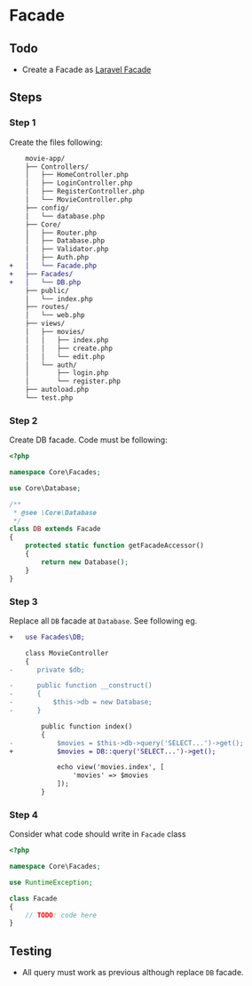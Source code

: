# Facade

## Todo

- Create a Facade as [Laravel Facade](https://laravel.com/docs/10.x/facade)

## Steps

### Step 1

Create the files following:

```diff
    movie-app/
    ├── Controllers/
    │   ├── HomeController.php
    │   ├── LoginController.php
    │   ├── RegisterController.php
    │   └── MovieController.php
    ├── config/
    │   └── database.php
    ├── Core/
    │   ├── Router.php
    │   ├── Database.php
    │   ├── Validator.php
    │   ├── Auth.php
+   │   └── Facade.php
+   ├── Facades/
+   │   └── DB.php
    ├── public/
    │   └── index.php
    ├── routes/
    │   └── web.php
    ├── views/
    │   ├── movies/
    │   │   ├── index.php
    │   │   ├── create.php
    │   │   └── edit.php
    │   └── auth/
    │       ├── login.php
    │       └── register.php
    ├── autoload.php
    └── test.php
```

### Step 2

Create DB facade. Code must be following:

```php
<?php

namespace Core\Facades;

use Core\Database;

/**
 * @see \Core\Database
 */
class DB extends Facade
{
    protected static function getFacadeAccessor()
    {
        return new Database();
    }
}
```

### Step 3

Replace all `DB` facade at `Database`. See following eg.

```diff
+   use Facades\DB;

    class MovieController
    {
-      private $db;

-      public function __construct()
-      {
-          $this->db = new Database;
-      }

        public function index()
        {
-           $movies = $this->db->query('SELECT...')->get();
+           $movies = DB::query('SELECT...')->get();

            echo view('movies.index', [
                'movies' => $movies
            ]);
        }
```

### Step 4

Consider what code should write in `Facade` class

```php
<?php

namespace Core\Facades;

use RuntimeException;

class Facade
{
    // TODO: code here
}
```

## Testing

- All query must work as previous although replace `DB` facade.
